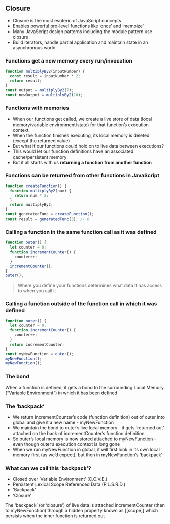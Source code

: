 ## Closure

- Closure is the most esoteric of JavaScript concepts
- Enables powerful pro-level functions like ‘once’ and ‘memoize’
- Many JavaScript design patterns including the module pattern use closure
- Build iterators, handle partial application and maintain state in an
  asynchronous world

### Functions get a new memory every run/invocation

```javascript
function multiplyBy2(inputNumber) {
  const result = inputNumber * 2;
  return result;
}
const output = multiplyBy2(7);
const newOutput = multiplyBy2(10);
```

### Functions with memories

- When our functions get called, we create a live store of data (local
  memory/variable environment/state) for that function’s execution context.
- When the function finishes executing, its local memory is deleted (except the
  returned value)
- But what if our functions could hold on to live data between executions?
- This would let our function definitions have an associated cache/persistent
  memory
- But it all starts with us **returning a function from another function**

### Functions can be returned from other functions in JavaScript

```javascript
function createFunction() {
  function multiplyBy2(num) {
    return num * 2;
  }
  return multiplyBy2;
}
const generatedFunc = createFunction();
const result = generatedFunc(3); // 6
```

### Calling a function in the same function call as it was defined

```javascript
function outer() {
  let counter = 0;
  function incrementCounter() {
    counter++;
  }
  incrementCounter();
}
outer();
```

> Where you define your functions determines
> what data it has access to when you call it

### Calling a function outside of the function call in which it was defined

```javascript
function outer() {
  let counter = 0;
  function incrementCounter() {
    counter++;
  }
  return incrementCounter;
}
const myNewFunction = outer();
myNewFunction();
myNewFunction();
```

### The bond

When a function is defined, it gets a bond to the surrounding Local Memory
(“Variable Environment”) in which it has been defined

### The ‘backpack’

- We return incrementCounter’s code (function definition) out of outer into
  global and give it a new name - myNewFunction
- We maintain the bond to outer’s live local memory - it gets ‘returned out’
  attached on the back of incrementCounter’s function definition.
- So outer’s local memory is now stored attached to myNewFunction - even
  though outer’s execution context is long gone
- When we run myNewFunction in global, it will first look in its own local
  memory first (as we’d expect), but then in myNewFunction’s ‘backpack’

### What can we call this ‘backpack’?

- Closed over ‘Variable Environment’ (C.O.V.E.)
- Persistent Lexical Scope Referenced Data (P.L.S.R.D.)
- ‘Backpack’
- ‘Closure’

The ‘backpack’ (or ‘closure’) of live data is attached incrementCounter (then to
myNewFunction) through a hidden property known as [[scope]] which persists
when the inner function is returned out

